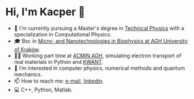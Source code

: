 # Hi, I'm Kacper 👋

- 📖 I'm currently pursuing a Master's degree in [Technical Physics](https://sylabusy.agh.edu.pl/pl/1/2/20/1/5/17/45) with a specialization in Computational Physics.
- 🎓 Bsc in [Micro- and Nanotechnologies in Biophysics at AGH University of Kraków](https://sylabusy.agh.edu.pl/pl/1/2/17/1/4/17/99).
- 🧑‍💻 Working part time at [ACMiN AGH](https://acmin.agh.edu.pl/en/), simulating electron transport of real materials in Python and [KWANT](https://kwant-project.org/).
- 🌱 I’m interested in computer physics, numerical methods and quantum mechanics.
- 📫 How to reach me: [e-mail](kacperpoluszejko@wp.pl), [linkedin](https://www.linkedin.com/in/kacper-po%C5%82uszejko-358997287/).
- 💻 C++, Python, Matlab.

<!---
kacperpoluszejko/kacperpoluszejko is a ✨ special ✨ repository because its `README.md` (this file) appears on your GitHub profile.
You can click the Preview link to take a look at your changes.
--->
